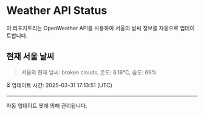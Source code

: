 
# Weather API Status

이 리포지토리는 OpenWeather API를 사용하여 서울의 날씨 정보를 자동으로 업데이트합니다.

## 현재 서울 날씨
> 서울의 현재 날씨: broken clouds, 온도: 6.16°C, 습도: 69%

⏳ 업데이트 시간: 2025-03-31 17:13:51 (UTC)

---
자동 업데이트 봇에 의해 관리됩니다.
